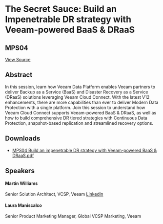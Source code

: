 # The Secret Sauce: Build an Impenetrable DR strategy with Veeam-powered BaaS & DRaaS
## MPS04
[View Source](https://connect.veeam.com/flow/veeam/veeamon2023/attendeeportal/page/sessioncatalog/session/1678314167474001bGF7)

## Abstract
In this session, learn how Veeam Data Platform enables Veeam partners to deliver Backup as a Service (BaaS) and Disaster Recovery as a Service (DRaaS) solutions leveraging Veeam Cloud Connect. With the latest V12 enhancements, there are more capabilities than ever to deliver Modern Data Protection with a single platform. Join this session to understand how Veeam Cloud Connect supports Veeam-powered BaaS & DRaaS, as well as how to build comprehensive DR tiered strategies with Continuous Data Protection, snapshot-based replication and streamlined recovery options.


## Downloads
- [MPS04 Build an impenetrable DR strategy with Veeam-powered BaaS & DRaaS.pdf](<./files/MPS04 Build an impenetrable DR strategy with Veeam-powered BaaS & DRaaS.pdf>)

## Speakers
#### Martin Williams
Senior Solution Architect, VCSP, Veeam
[LinkedIn](https://www.linkedin.com/in/marty-williams-a51b6011/)
#### Laura Maniscalco
Senior Product Marketing Manager, Global VCSP Marketing, Veeam